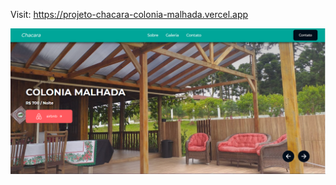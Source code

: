 Visit: https://projeto-chacara-colonia-malhada.vercel.app

<img src="./src/images/front-page.PNG" alt="frontpage" />
